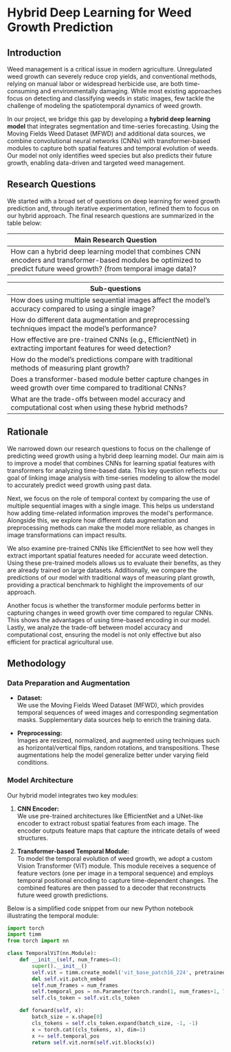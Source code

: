 # Hybrid Deep Learning for Weed Growth Prediction

## Introduction

Weed management is a critical issue in modern agriculture. Unregulated weed growth can severely reduce crop yields, and conventional methods, relying on manual labor or widespread herbicide use, are both time-consuming and environmentally damaging. While most existing approaches focus on detecting and classifying weeds in static images, few tackle the challenge of modeling the spatiotemporal dynamics of weed growth.

In our project, we bridge this gap by developing a **hybrid deep learning model** that integrates segmentation and time-series forecasting. Using the Moving Fields Weed Dataset (MFWD) and additional data sources, we combine convolutional neural networks (CNNs) with transformer-based modules to capture both spatial features and temporal evolution of weeds. Our model not only identifies weed species but also predicts their future growth, enabling data-driven and targeted weed management.

## Research Questions

We started with a broad set of questions on deep learning for weed growth prediction and, through iterative experimentation, refined them to focus on our hybrid approach. The final research questions are summarized in the table below:

| **Main Research Question** |
|-----------------------------|
| How can a hybrid deep learning model that combines CNN encoders and transformer-based modules be optimized to predict future weed growth? (from temporal image data)? |

| **Sub-questions** |
|-------------------|
| How does using multiple sequential images affect the model’s accuracy compared to using a single image? |
| How do different data augmentation and preprocessing techniques impact the model’s performance? |
| How effective are pre-trained CNNs (e.g., EfficientNet) in extracting important features for weed detection? |
| How do the model’s predictions compare with traditional methods of measuring plant growth? |
| Does a transformer-based module better capture changes in weed growth over time compared to traditional CNNs? |
| What are the trade-offs between model accuracy and computational cost when using these hybrid methods? |

## Rationale

We narrowed down our research questions to focus on the challenge of predicting weed growth using a hybrid deep learning model. Our main aim is to improve a model that combines CNNs for learning spatial features with transformers for analyzing time-based data. This key question reflects our goal of linking image analysis with time-series modeling to allow the model to accurately predict weed growth using past data.

Next, we focus on the role of temporal context by comparing the use of multiple sequential images with a single image. This helps us understand how adding time-related information improves the model's performance. Alongside this, we explore how different data augmentation and preprocessing methods can make the model more reliable, as changes in image transformations can impact results.

We also examine pre-trained CNNs like EfficientNet to see how well they extract important spatial features needed for accurate weed detection. Using these pre-trained models allows us to evaluate their benefits, as they are already trained on large datasets. Additionally, we compare the predictions of our model with traditional ways of measuring plant growth, providing a practical benchmark to highlight the improvements of our approach.

Another focus is whether the transformer module performs better in capturing changes in weed growth over time compared to regular CNNs. This shows the advantages of using time-based encoding in our model. Lastly, we analyze the trade-off between model accuracy and computational cost, ensuring the model is not only effective but also efficient for practical agricultural use.

## Methodology

### Data Preparation and Augmentation

- **Dataset:**  
  We use the Moving Fields Weed Dataset (MFWD), which provides temporal sequences of weed images and corresponding segmentation masks. Supplementary data sources help to enrich the training data.
  
- **Preprocessing:**  
  Images are resized, normalized, and augmented using techniques such as horizontal/vertical flips, random rotations, and transpositions. These augmentations help the model generalize better under varying field conditions.

### Model Architecture

Our hybrid model integrates two key modules:

1. **CNN Encoder:**  
   We use pre-trained architectures like EfficientNet and a UNet-like encoder to extract robust spatial features from each image. The encoder outputs feature maps that capture the intricate details of weed structures.

2. **Transformer-based Temporal Module:**  
   To model the temporal evolution of weed growth, we adopt a custom Vision Transformer (ViT) module. This module receives a sequence of feature vectors (one per image in a temporal sequence) and employs temporal positional encoding to capture time-dependent changes. The combined features are then passed to a decoder that reconstructs future weed growth predictions.

Below is a simplified code snippet from our new Python notebook illustrating the temporal module:

```python
import torch
import timm
from torch import nn

class TemporalViT(nn.Module):
    def __init__(self, num_frames=4):
        super().__init__()
        self.vit = timm.create_model('vit_base_patch16_224', pretrained=True, num_classes=0)
        del self.vit.patch_embed
        self.num_frames = num_frames
        self.temporal_pos = nn.Parameter(torch.randn(1, num_frames+1, 768))
        self.cls_token = self.vit.cls_token

    def forward(self, x):
        batch_size = x.shape[0]
        cls_tokens = self.cls_token.expand(batch_size, -1, -1)
        x = torch.cat((cls_tokens, x), dim=1)
        x += self.temporal_pos
        return self.vit.norm(self.vit.blocks(x))
